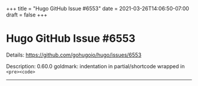 +++
title = "Hugo GitHub Issue #6553"
date = 2021-03-26T14:06:50-07:00
draft = false
+++
# Hugo GitHub Issue #6553

Details: <https://github.com/gohugoio/hugo/issues/6553>

Description: 0.60.0 goldmark: <html> indentation in partial/shortcode wrapped in `<pre><code>`

---
